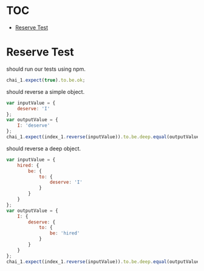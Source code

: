 # TOC
   - [Reserve Test](#reserve-test)
<a name=""></a>
 
<a name="reserve-test"></a>
# Reserve Test
should run our tests using npm.

```js
chai_1.expect(true).to.be.ok;
```

should reverse a simple object.

```js
var inputValue = {
    deserve: 'I'
};
var outputValue = {
    I: 'deserve'
};
chai_1.expect(index_1.reverse(inputValue)).to.be.deep.equal(outputValue);
```

should reverse a deep object.

```js
var inputValue = {
    hired: {
        be: {
            to: {
                deserve: 'I'
            }
        }
    }
};
var outputValue = {
    I: {
        deserve: {
            to: {
                be: 'hired'
            }
        }
    }
};
chai_1.expect(index_1.reverse(inputValue)).to.be.deep.equal(outputValue);
```

